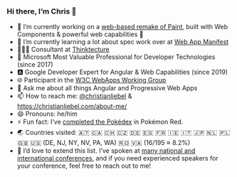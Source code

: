 ### Hi there, I’m Chris 👋

- 🔭 I’m currently working on a [web-based remake of Paint](https://github.com/christianliebel/paint), built with Web Components & powerful web capabilities 🐡
- 🌱 I’m currently learning a lot about spec work over at [Web App Manifest](https://github.com/w3c/manifest)
- 👨🏼‍💻 Consultant at [Thinktecture](https://www.thinktecture.com)
- 🔷 Microsoft Most Valuable Professional for Developer Technologies (since 2017)
- 🅰️ Google Developer Expert for Angular & Web Capabilities (since 2019) <!-- - 🤔 I’m looking for help with ... -->
- 🌐 Participant in the [W3C WebApps Working Group](https://www.w3.org/2019/webapps/)
- 💬 Ask me about all things Angular and Progressive Web Apps
- 📫 How to reach me: [@christianliebel](https://twitter.com/christianliebel) & https://christianliebel.com/about-me/
- 😄 Pronouns: he/him
- ⚡ Fun fact: I’ve [completed the Pokédex](https://github.com/pret/pokered/blob/master/engine/events/diploma.asm#L108-L112) in Pokémon Red.
- 🌏 Countries visited: 🇦🇹 🇨🇦 🇨🇭 🇨🇿 🇩🇪 🇪🇸 🇫🇷 🇮🇪 🇮🇹 🇯🇵 🇳🇱 🇵🇱 🇬🇧 🇺🇸 (DE, NJ, NY, NV, PA, WA) 🇷🇴 🇻🇦 (16/195 ≈ 8.2%)
- 📍 I’d love to extend this list. I’ve spoken at [many national and international conferences](https://christianliebel.com/talks/), and if you need experienced speakers for your conference, feel free to reach out to me!
